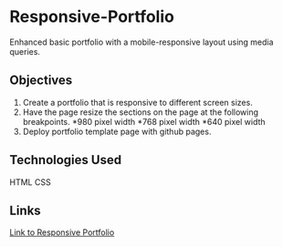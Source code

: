 # Responsive-Portfolio
Enhanced basic portfolio with a mobile-responsive layout using media queries.

## Objectives
1. Create a portfolio that is responsive to different screen sizes.
2. Have the page resize the sections on the page at the following breakpoints.
    *980 pixel width
    *768 pixel width
    *640 pixel width
3. Deploy portfolio template page with github pages.

## Technologies Used
HTML
CSS

## Links
[Link to Responsive Portfolio](https://lianadanae.github.io/Responsive-Portfolio/)